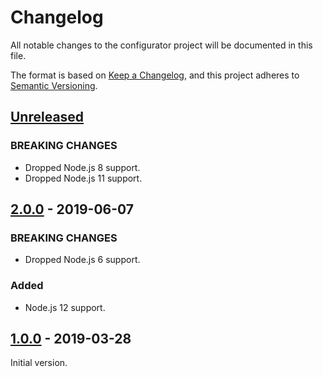 # Changelog
All notable changes to the configurator project will be documented in this file.

The format is based on [Keep a Changelog](https://keepachangelog.com/en/1.0.0/),
and this project adheres to [Semantic Versioning](https://semver.org/spec/v2.0.0.html).

## [Unreleased]
### BREAKING CHANGES
- Dropped Node.js 8 support.
- Dropped Node.js 11 support.

## [2.0.0] - 2019-06-07
### BREAKING CHANGES
- Dropped Node.js 6 support.

### Added
- Node.js 12 support.

## [1.0.0] - 2019-03-28
Initial version.

[Unreleased]: https://github.com/Ionaru/configurator/compare/2.0.0...HEAD
[2.0.0]: https://github.com/Ionaru/configurator/compare/1.0.0...2.0.0
[1.0.0]: https://github.com/Ionaru/configurator/compare/90d398e...1.0.0
